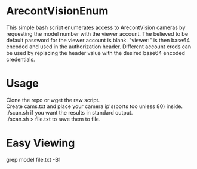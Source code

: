 # ArecontVisionEnum
This simple bash script enumerates access to ArecontVision cameras by requesting the model number with the viewer account. The believed to be default password for the viewer account is blank. "viewer:" is then base64 encoded and used in the authorization header. Different account creds can be used by replacing the header value with the desired base64 encoded credentials.

# Usage
Clone the repo or wget the raw script.  
Create cams.txt and place your camera ip's(ports too unless 80) inside.  
./scan.sh if you want the results in standard output.  
./scan.sh > file.txt to save them to file. 

# Easy Viewing
grep model file.txt -B1
